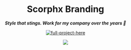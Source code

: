 <div align="center">

  <h1 align="center">
    Scorphx Branding  
    </h1>
    <p align="center"> 
        <i><b>Style that stings. Work for my company over the years 👕 </b></i>
        <br /> 
    </p>

[![full-project-here][website]][website-url]



  <p align="center"> <img src="https://res.cloudinary.com/dnz16usmk/image/upload/f_auto,q_auto/v1/ux-product/vleoxmfpn7gvolw26vfs" /> </p>


   </div>


[website]: https://img.shields.io/badge/🔗Website-7f18ff?style=for-the-badge
[website-url]: https://vdutts7.github.io/scorphx-branding/

